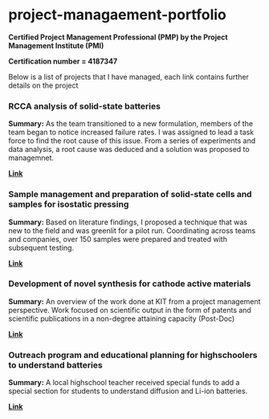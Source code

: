 # project-managaement-portfolio

**Certified Project Management Professional (PMP) by the Project Management Institute (PMI)**

**Certification number = 4187347**

Below is a list of projects that I have managed, each link contains further details on the project

### RCCA analysis of solid-state batteries
**Summary:** As the team transitioned to a new formulation, members of the team began to notice increased failure rates. I was assigned to lead a task force to find the root cause of this issue. From a series of experiments and data analysis, a root cause was deduced and a solution was proposed to managemnet.

**[Link](./pm-portfolio-examples/pm-RCCA-of-ASSBs.md)**

### Sample management and preparation of solid-state cells and samples for isostatic pressing
**Summary:** Based on literature findings, I proposed a technique that was new to the field and was greenlit for a pilot run. Coordinating across teams and companies, over 150 samples were prepared and treated with subsequent testing.

**[Link](./pm-portfolio-examples/pm-ASSB-isostatic-press-run.md)**

### Development of novel synthesis for cathode active materials
**Summary:** An overview of the work done at KIT from a project management perspective. Work focused on scientific output in the form of patents and scientific publications in a non-degree attaining capacity (Post-Doc)

**[Link](./pm-portfolio-examples/pm-of-paper-writing.md)**

### Outreach program and educational planning for highschoolers to understand batteries
**Summary:** A local highschool teacher received special funds to add a special section for students to understand diffusion and Li-ion batteries.

**[Link](./pm-portfolio-examples/pm-hs-outreach.md)**
